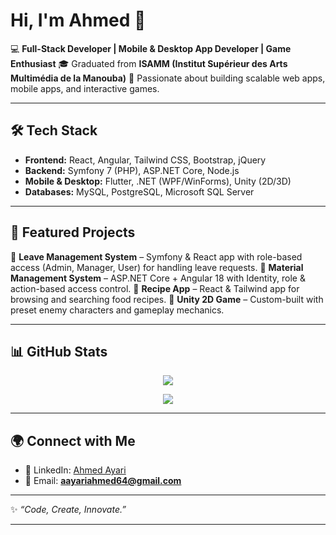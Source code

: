 # Hi, I'm Ahmed 👋

💻 **Full-Stack Developer | Mobile & Desktop App Developer | Game Enthusiast**
🎓 Graduated from **ISAMM (Institut Supérieur des Arts Multimédia de la Manouba)**
🚀 Passionate about building scalable web apps, mobile apps, and interactive games.

---

## 🛠️ Tech Stack

* **Frontend:** React, Angular, Tailwind CSS, Bootstrap, jQuery
* **Backend:** Symfony 7 (PHP), ASP.NET Core, Node.js
* **Mobile & Desktop:** Flutter, .NET (WPF/WinForms), Unity (2D/3D)
* **Databases:** MySQL, PostgreSQL, Microsoft SQL Server

---

## 📌 Featured Projects

🔹 **Leave Management System** – Symfony & React app with role-based access (Admin, Manager, User) for handling leave requests.
🔹 **Material Management System** – ASP.NET Core + Angular 18 with Identity, role & action-based access control.
🔹 **Recipe App** – React & Tailwind app for browsing and searching food recipes.
🔹 **Unity 2D Game** – Custom-built with preset enemy characters and gameplay mechanics.

---

## 📊 GitHub Stats

<p align="center">
  <img src="https://github-readme-stats.vercel.app/api/top-langs/?username=Ahmed-Ayari&layout=compact&theme=tokyonight"/>
</p>

<p align="center">
  <img src="https://github-readme-stats.vercel.app/api?username=Ahmed-Ayari&show_icons=true&theme=tokyonight"/>
</p>

---

## 🌍 Connect with Me

* 💼 LinkedIn: [Ahmed Ayari](https://www.linkedin.com/in/ahmed-ayari-767102266/)
* 📧 Email: **[aayariahmed64@gmail.com](mailto:aayariahmed64@gmail.com)**

---

✨ *“Code, Create, Innovate.”*

---
